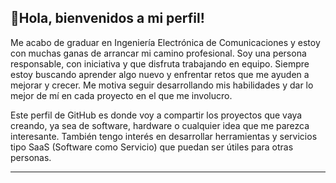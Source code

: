 ## 👋Hola, bienvenidos a mi perfil!

Me acabo de graduar en Ingeniería Electrónica de Comunicaciones y estoy con muchas ganas de arrancar mi camino profesional. Soy una persona responsable, con iniciativa y que disfruta trabajando en equipo. Siempre estoy buscando aprender algo nuevo y enfrentar retos que me ayuden a mejorar y crecer. Me motiva seguir desarrollando mis habilidades y dar lo mejor de mí en cada proyecto en el que me involucro.

Este perfil de GitHub es donde voy a compartir los proyectos que vaya creando, ya sea de software, hardware o cualquier idea que me parezca interesante. También tengo interés en desarrollar herramientas y servicios tipo SaaS (Software como Servicio) que puedan ser útiles para otras personas.

---


